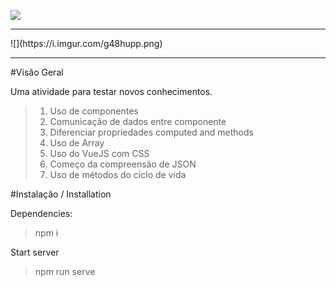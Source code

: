![](https://i.imgur.com/J2dtaA4.png)
<hr>
![](https://i.imgur.com/g48hupp.png)
<hr>
#Visão Geral

Uma atividade para testar novos conhecimentos.
>1. Uso de componentes
>2. Comunicação de dados entre componente
>3. Diferenciar propriedades computed and methods
>4. Uso de Array
>5. Uso do VueJS com CSS
>6. Começo da compreensão de JSON
>7. Uso de métodos do ciclo de vida

#Instalação / Installation

Dependencies:
> npm i

Start server
> npm run serve

